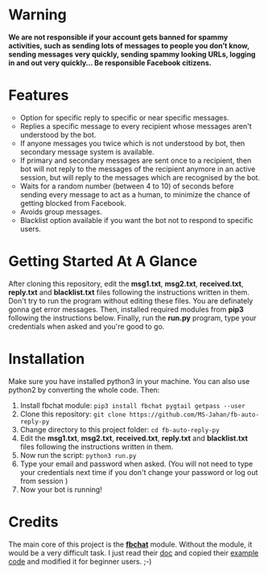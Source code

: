 # Warning
<b>We are not responsible if your account gets banned for spammy activities, such as sending lots of messages to people you don’t know, sending messages very quickly, sending spammy looking URLs, logging in and out very quickly… Be responsible Facebook citizens.</b>

# Features
<ul style="list-style-type:circle;">
<li>Option for specific reply to specific or near specific messages.</li>
<li>Replies a specific message to every recipient whose messages aren't understood by the bot.</li>
<li>If anyone messages you twice which is not understood by bot, then secondary message system is available.</li>
<li>If primary and secondary messages are sent once to a recipient, then bot will not reply to the messages of the recipient anymore in an active session, but will reply to the messages which are recognised by the bot.</li>
<li>Waits for a random number (between 4 to 10) of seconds before sending every message to act as a human, to minimize the chance of getting blocked from Facebook.</li> 
<li>Avoids group messages.</li>
<li>Blacklist option available if you want the bot not to respond to specific users.</li>
</ul>

# Getting Started At A Glance
After cloning this repository, edit the <b>msg1.txt</b>, <b>msg2.txt</b>, <b>received.txt</b>, <b>reply.txt</b> and <b>blacklist.txt</b> files following the instructions written in them. Don't try to run the program without editing these files. You are definately gonna get error messages. Then, installed required modules from <b>pip3</b> following the instructions below. Finally, run the <b>run.py</b> program, type your credentials when asked and you're good to go.

# Installation
Make sure you have installed python3 in your machine. You can also use python2 by converting the whole code.
Then:
<ol>
<li>Install fbchat module: <code>pip3 install fbchat pygtail getpass --user</code></li>
<li>Clone this repository: <code>git clone https://github.com/MS-Jahan/fb-auto-reply-py</code></li>
<li>Change directory to this project folder: <code>cd fb-auto-reply-py</code></li>
<li>Edit the <b>msg1.txt</b>, <b>msg2.txt</b>, <b>received.txt</b>, <b>reply.txt</b> and <b>blacklist.txt</b> files following the instructions written in them.
<li>Now run the script: <code>python3 run.py</code></li>
<li>Type your email and password when asked. (You will not need to type your credentials next time if you don't change your password or log out from session )</li>
<li>Now your bot is running!</li>
</ol>

# Credits
The main core of this project is the <b><a href = 'https://github.com/carpedm20/fbchat'>fbchat</a></b> module. Without the module, it would be a very difficult task.
I just read their <a href = 'https://fbchat.readthedocs.io/en/master/'>doc</a> and copied their <a href = 'https://github.com/carpedm20/fbchat/tree/master/examples'>example code</a> and modified it for beginner users. ;-)
